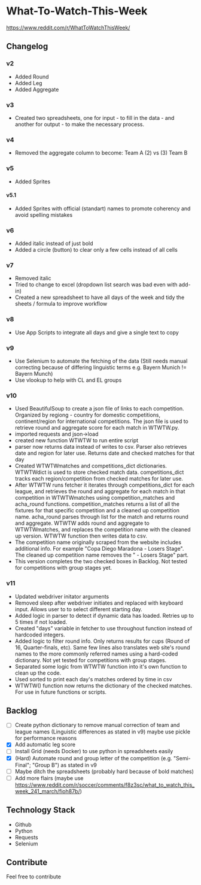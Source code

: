 # What-To-Watch-This-Week

 https://www.reddit.com/r/WhatToWatchThisWeek/

## Changelog

### v2

- Added Round
- Added Leg
- Added Aggregate

### v3

- Created two spreadsheets, one for input - to fill in the data - and another for output - to make the necessary process.

### v4

- Removed the aggregate column to become: Team A (2) vs (3) Team B

### v5

- Added Sprites

#### v5.1

- Added Sprites with official (standart) names to promote coherency and avoid spelling mistakes

### v6

- Added italic instead of just bold
- Added a circle (button) to clear only a few cells instead of all cells

### v7

- Removed italic
- Tried to change to excel (dropdown list search was bad even with add-in)
- Created a new spreadsheet to have all days of the week and tidy the sheets / formula to improve workflow								

### v8

- Use App Scripts to integrate all days and give a single text to copy

### v9

- Use Selenium to automate the fetching of the data (Still needs manual correcting because of differing linguistic terms e.g. Bayern Munich != Bayern Munch)
- Use vlookup to help with CL and EL groups

### v10

- Used BeautifulSoup to create a json file of links to each competition. Organized by regiong - country for domestic competitions, continent/region for international competitions. The json file is used to retrieve round and aggregate score for each match in WTWTW.py.
- imported requests and json->load
- created new function WTWTW to run entire script
- parser now returns data instead of writes to csv. Parser also retrieves date and region for later use. Returns date and checked matches for that day
- Created WTWTWmatches and competitions_dict dictionaries. WTWTWdict is used to store checked match data. competitions_dict tracks each region/competition from checked matches for later use.
- After WTWTW runs fetcher it iterates through competitions_dict for each league, and retrieves the round and aggregate for each match in that competition in WTWTWmatches using competition_matches and acha_round functions. competition_matches returns a list of all the fixtures for that specific competition and a cleaned up competition name. acha_round parses through list for the match and returns round and aggregate. WTWTW adds round and aggregate to WTWTWmatches, and replaces the competition name with the cleaned up version. WTWTW function then writes data to csv. 
- The competition name originally scraped from the website includes additional info. For example "Copa Diego Maradona - Losers Stage". The cleaned up competition name removes the " - Losers Stage" part.
- This version completes the two checked boxes in Backlog. Not tested for competitions with group stages yet.

### v11

- Updated webdriver initator arguments
- Removed sleep after webdriver initiates and replaced with keyboard input. Allows user to to select different starting day.
- Added logic in parser to detect if dynamic data has loaded. Retries up to 5 times if not loaded.
- Created "days" variable in fetcher to use throughout function instead of hardcoded integers.
- Added logic to filter round info. Only returns results for cups (Round of 16, Quarter-finals, etc). Same few lines also translates web site's round names to the more commonly referred names using a hard-coded dictionary. Not yet tested for competitions with group stages.
- Separated some logic from WTWTW function into it's own function to clean up the code.
- Used sorted to print each day's matches ordered by time in csv
- WTWTW() function now returns the dictionary of the checked matches. For use in future functions or scripts.

## Backlog

- [ ] Create python dictionary to remove manual correction of team and league names (Linguistic differences as stated in v9) maybe use pickle for performance reasons
- [x] Add automatic leg score
- [ ] Install Grid (needs Docker) to use python in spreadsheets easily
- [x] (Hard) Automate round and group letter of the competition (e.g. "Semi-Final"; "Group B") as stated in v9
- [ ] Maybe ditch the spreadsheets (probably hard because of bold matches)
- [ ] Add more flairs (maybe use https://www.reddit.com/r/soccer/comments/f8z3sc/what_to_watch_this_week_241_march/fioh87b/)

## Technology Stack

- Github
- Python
- Requests
- Selenium

## Contribute

Feel free to contribute